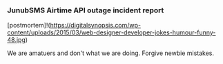 ### JunubSMS Airtime API  outage incident report

[postmortem]!(https://digitalsynopsis.com/wp-content/uploads/2015/03/web-designer-developer-jokes-humour-funny-48.jpg)

We are amatuers and don't what we are doing. Forgive newbie mistakes.
